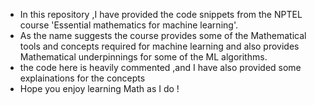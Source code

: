 - In this repository ,I have provided the code snippets from the NPTEL course 'Essential mathematics for machine learning'.
- As the name suggests the course provides some of the Mathematical tools and concepts required for machine learning and also provides Mathematical underpinnings for some of the ML algorithms.
- the code here is heavily commented ,and I have also provided some explainations for the concepts
- Hope you enjoy learning Math as I do !
